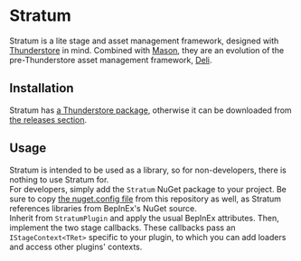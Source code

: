 # Stratum
Stratum is a lite stage and asset management framework, designed with [Thunderstore](https://thunderstore.io) in mind. Combined with [Mason](https://github.com/H3VR-Modding/Mason), they are an evolution of the pre-Thunderstore asset management framework, [Deli](https://github.com/Deli-Collective/Deli).

## Installation
Stratum has [a Thunderstore package](https://h3vr.thunderstore.io/package/Stratum/Stratum), otherwise it can be downloaded from [the releases section](https://github.com/H3VR-Modding/Stratum/releases).

## Usage
Stratum is intended to be used as a library, so for non-developers, there is nothing to use Stratum for.  
For developers, simply add the `Stratum` NuGet package to your project. Be sure to copy [the nuget.config file](nuget.config) from this repository as well, as Stratum references libraries from BepInEx's NuGet source.  
Inherit from `StratumPlugin` and apply the usual BepInEx attributes. Then, implement the two stage callbacks. These callbacks pass an `IStageContext<TRet>` specific to your plugin, to which you can add loaders and access other plugins' contexts.
